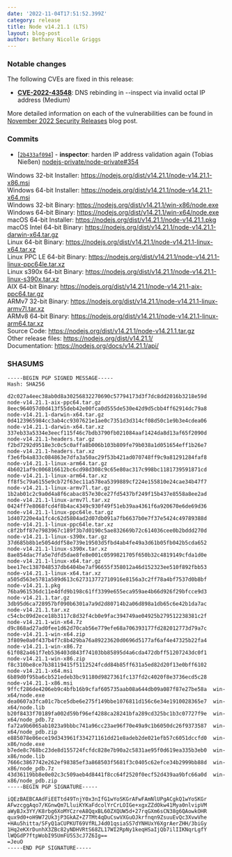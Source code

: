 ```yaml
---
date: '2022-11-04T17:51:52.399Z'
category: release
title: Node v14.21.1 (LTS)
layout: blog-post
author: Bethany Nicolle Griggs
---
```


### Notable changes

The following CVEs are fixed in this release:

- **[CVE-2022-43548](https://cve.mitre.org/cgi-bin/cvename.cgi?name=CVE-2022-43548)**: DNS rebinding in --inspect via invalid octal IP address (Medium)

More detailed information on each of the vulnerabilities can be found in [November 2022 Security Releases](/blog/vulnerability/november-2022-security-releases/) blog post.

### Commits

- \[[`2b433af094`](https://github.com/nodejs/node/commit/2b433af094)] - **inspector**: harden IP address validation again (Tobias Nießen) [nodejs-private/node-private#354](https://github.com/nodejs-private/node-private/pull/354)

Windows 32-bit Installer: https://nodejs.org/dist/v14.21.1/node-v14.21.1-x86.msi \
Windows 64-bit Installer: https://nodejs.org/dist/v14.21.1/node-v14.21.1-x64.msi \
Windows 32-bit Binary: https://nodejs.org/dist/v14.21.1/win-x86/node.exe \
Windows 64-bit Binary: https://nodejs.org/dist/v14.21.1/win-x64/node.exe \
macOS 64-bit Installer: https://nodejs.org/dist/v14.21.1/node-v14.21.1.pkg \
macOS Intel 64-bit Binary: https://nodejs.org/dist/v14.21.1/node-v14.21.1-darwin-x64.tar.gz \
Linux 64-bit Binary: https://nodejs.org/dist/v14.21.1/node-v14.21.1-linux-x64.tar.xz \
Linux PPC LE 64-bit Binary: https://nodejs.org/dist/v14.21.1/node-v14.21.1-linux-ppc64le.tar.xz \
Linux s390x 64-bit Binary: https://nodejs.org/dist/v14.21.1/node-v14.21.1-linux-s390x.tar.xz \
AIX 64-bit Binary: https://nodejs.org/dist/v14.21.1/node-v14.21.1-aix-ppc64.tar.gz \
ARMv7 32-bit Binary: https://nodejs.org/dist/v14.21.1/node-v14.21.1-linux-armv7l.tar.xz \
ARMv8 64-bit Binary: https://nodejs.org/dist/v14.21.1/node-v14.21.1-linux-arm64.tar.xz \
Source Code: https://nodejs.org/dist/v14.21.1/node-v14.21.1.tar.gz \
Other release files: https://nodejs.org/dist/v14.21.1/ \
Documentation: https://nodejs.org/docs/v14.21.1/api/

### SHASUMS

```
-----BEGIN PGP SIGNED MESSAGE-----
Hash: SHA256

d2c027a4eec38ab0d8a30256832270690c57794173d3f7dc8dd2016b3218e59d  node-v14.21.1-aix-ppc64.tar.gz
8eec964057d0d413f55deb42e00fca0d555de530e42d9d5cbb4ff62914dc79a8  node-v14.21.1-darwin-x64.tar.gz
0d4123965984cc3ab4cc9307621e1ae0c7351d3d314cf08d50c1e9b3e4cdea06  node-v14.21.1-darwin-x64.tar.xz
337eb33a5334e3eecf115f46c7bdb3790fb021084aaf1424da8d13af65f2090d  node-v14.21.1-headers.tar.gz
f2bd7292d9518e3c0c5c0affa8b006b103b809fe79b038a1d051654eff1b26e7  node-v14.21.1-headers.tar.xz
f3e6fb4a833c084863e7dfa3a50ac29f53b421ad070748ff9c9a81291284faf8  node-v14.21.1-linux-arm64.tar.gz
4b6021af9c006816612bc6cd98d308c9c65e80ac317c998bc1181739591871cd  node-v14.21.1-linux-arm64.tar.xz
ff8f5c79a6155e9cb72f63ec11a578ea5399889cf224e155810e24cae34b47f7  node-v14.21.1-linux-armv7l.tar.gz
1b2ab01c2c9a0d4a8f6cabac857e30ce27fd5437bf249f15b437e8558a8ee2ad  node-v14.21.1-linux-armv7l.tar.xz
0424ff7e8068fcd4f8b4ac4349c930f49f51eb39aa4361f6a920670e6de69d36  node-v14.21.1-linux-ppc64le.tar.gz
1d407220e4a1fc4c62d5804ad2d07db091a7fb6637b0e7f37e5424c49789388d  node-v14.21.1-linux-ppc64le.tar.xz
c8f2bff87e7983967c189f3b7d0190c5ae832669b72c614036cee0b2bddd270d  node-v14.21.1-linux-s390x.tar.gz
37d685b8b1e5054ddf58e739e19503d5fbd4ab4fe49a3d61b05fb042b5cda652  node-v14.21.1-linux-s390x.tar.xz
8ae854dac7fa5e7dfd5dae8fe8e001c0599821705f650b32c4819149cfda1d0e  node-v14.21.1-linux-x64.tar.gz
bee17ec1387048537db6404be7af96655f358012a46d152323ee510f892fbb53  node-v14.21.1-linux-x64.tar.xz
a505d563e5781a589d613c627313772710916e8156a3c2ff78a4bf7537d0b8bf  node-v14.21.1.pkg
76ba961536dc11e4dfd9b198c61ff3399e655eca959ae4b66d926f29bfcce9d3  node-v14.21.1.tar.gz
3db95d6ca728957bf090b6301a7a9d2d80714b2a06d898a1db65c6e42b1da7ac  node-v14.21.1.tar.xz
c54cbc09d2ece18b3117c8d32f4cb0e9fac394749ae04925b279512238381c2f  node-v14.21.1-win-x64.7z
d9c868ad27ad0fee1d62d70cab56e779efe68a706393177fd282012773d79a7c  node-v14.21.1-win-x64.zip
3f809e0a0f437b4f7c8b429ba76a89223620d0696d5177af6af4e47325b22fa4  node-v14.21.1-win-x86.7z
61f082a461f7eb536403d843f74103bb85895d4a6cda472dbff51207243dc0f1  node-v14.21.1-win-x86.zip
f8c310be8ce7b38119415f5112524fcdd84b85ff631a5ed82d20f13e0bff6102  node-v14.21.1-x64.msi
6b89d0f95ba6cb521edeb3bc91180d9827361fc137fd2c4020f8e3736ecd5c28  node-v14.21.1-x86.msi
9ffcf286de4206eb9c4bfb16b9cfaf605735aab08a644db09a087f87e27be58a  win-x64/node.exe
dea0607a3fca01c7bce5dbe6e275f149bbe1076811d156c6e34e1910028365e7  win-x64/node.lib
b20f8433f70189fa002d59bf96ef4288ca28241bfa289cd325bc1b3c07727f9e  win-x64/node_pdb.7z
fa72a9b6065ab1023a9bbbc741a96cc23ae96f70e49a9c1b6050dc26f9373587  win-x64/node_pdb.zip
e885078e06ece19d343961f334271161dd21e8adeb2de021efb57c6051dccfd0  win-x86/node.exe
b7ede8c768bc23de8d155724fcfdc828e7b90a2c5831ae95f0d619ea335b3eb0  win-x86/node.lib
7666c3867742e262ef98385ef3a868503f5681f3c0405c62efce34b2999bb88d  win-x86/node_pdb.7z
43d36119bb8e0e02c3c509aeb4d8441f8cc64f2520f0ecf52d439aa9bfc66a0d  win-x86/node_pdb.zip
-----BEGIN PGP SIGNATURE-----

iQEzBAEBCAAdFiEETtd49TnjY0x3nIfG1wYoSKGrAFwFAmNlUPgACgkQ1wYoSKGr
AFwzcggAqo7/KGnwQm7LluiKYKaFdcolYrCrLOIGe+xgxZZdOkw41Mya0nlvipVM
aWyBJx3YY/K8rbg6XoMYCzreA8QqxBL60ZXQUW5d+27rqGXm6sCN38g6QAowkOHR
qux9d0+oH9W72Uk3jP3GkAZ+Z7TMt4qDuCswVXGuOJkrfnqn9ZsuuEvQc3XvwVhe
+HAu5hitta/SFyQ1aCUPKUT69VfRLJ4d01qsiaSS7dYNHUxY6XgrAerZHH/3biGy
1Hq2eKXrDunhX3ZBc82yNDHVRtS68ZL17WI2RpNy1keqHSaIjQb7ilIIKNqrLgfY
lWQGdP7ftpWobI95UmFU5S3cJ7Z6Ig==
=JeuO
-----END PGP SIGNATURE-----

```
